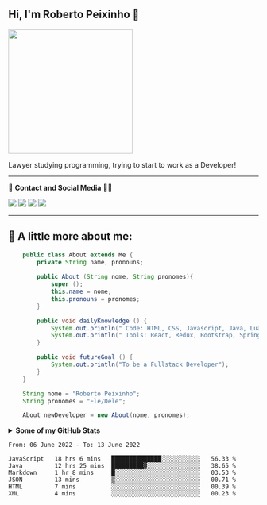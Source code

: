 <h2> Hi, I'm Roberto Peixinho 👋 </h2>

<img src="https://i.pinimg.com/originals/e1/f3/41/e1f3413bf5036045713341394f617225.gif" width=250>

<p>Lawyer studying programming, trying to start to work as a Developer!</p>

---

<p>📧 <Strong>Contact and Social Media</Strong> 👨‍💻</p>

[![](https://img.shields.io/badge/Gmail-D14836?style=for-the-badge&logo=gmail&logoColor=white)](mailto:rhpeixinho@gmail.com)
[![](https://img.shields.io/badge/LinkedIn-0077B5?style=for-the-badge&logo=linkedin&logoColor=white)](https://www.linkedin.com/in/roberto-honorio-vila-peixinho-35594527/)
[![](https://img.shields.io/badge/Instagram-E4405F?style=for-the-badge&logo=instagram&logoColor=white)](https://www.instagram.com/pexex/)
[![](https://img.shields.io/badge/Facebook-1877F2?style=for-the-badge&logo=facebook&logoColor=white)](https://www.facebook.com/robertohonorio.vilapeixinho)

---

<h2>💾 A little more about me:</h2>

```Java
    public class About extends Me {
        private String name, pronouns;
 
        public About (String nome, String pronomes){
            super ();
            this.name = nome;
            this.pronouns = pronomes;
        }

        public void dailyKnowledge () {
            System.out.println(" Code: HTML, CSS, Javascript, Java, Lua, C/C++");
            System.out.println(" Tools: React, Redux, Bootstrap, Spring Framework, Lombrok, JPA/Hibernate, JavaFX");
        }

        public void futureGoal () {
            System.out.println("To be a Fullstack Developer");
        }       
    }

    String nome = "Roberto Peixinho";
    String pronomes = "Ele/Dele";

    About newDeveloper = new About(nome, pronomes);
```
<details>
<summary><strong> Some of my GitHub Stats</strong></summary>

[![Roberto Peixinho's GitHub stats](https://github-readme-stats.vercel.app/api?username=Pexex)](https://github.com/Pexex/github-readme-stats)
[![Top Langs](https://github-readme-stats.vercel.app/api/top-langs/?username=Pexex)](https://github.com/Pexex/github-readme-stats)
</details>

<!--START_SECTION:waka-->

```text
From: 06 June 2022 - To: 13 June 2022

JavaScript   18 hrs 6 mins   ██████████████░░░░░░░░░░░   56.33 %
Java         12 hrs 25 mins  █████████▓░░░░░░░░░░░░░░░   38.65 %
Markdown     1 hr 8 mins     █░░░░░░░░░░░░░░░░░░░░░░░░   03.53 %
JSON         13 mins         ▒░░░░░░░░░░░░░░░░░░░░░░░░   00.71 %
HTML         7 mins          ░░░░░░░░░░░░░░░░░░░░░░░░░   00.39 %
XML          4 mins          ░░░░░░░░░░░░░░░░░░░░░░░░░   00.23 %
```

<!--END_SECTION:waka-->

